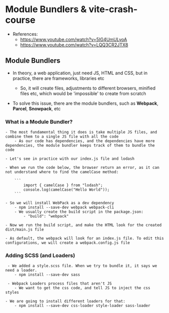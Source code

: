 # Module Bundlers & vite-crash-course

- References:
  - https://www.youtube.com/watch?v=5IG4UmULyoA
  - https://www.youtube.com/watch?v=LQQ3CR2JTX8

## Module Bundlers

- In theory, a web application, just need JS, HTML and CSS, but in practice, there are frameworks, libraries etc

  - So, it will create files, adjustments to different browsers, minified files etc, which would be 'impossible' to create from scratch

- To solve this issue, there are the module bundlers, such as **Webpack**, **Parcel**, **Snowpack**, etc

### What is a Module Bundler?

    - The most fundamental thing it does is take multiple JS files, and combine them to a single JS file with all the code
        - As our code has dependencies, and the dependencies have more dependencies, the module bundler keeps track of them to bundle the code

    - Let's see in practice with our index.js file and lodash

    - When we run the code below, the browser return an error, as it can not understand where to find the camelCase method:

        ```
            import { camelCase } from "lodash";
            console.log(camelCase("Hello World"));
        ```

    - So we will install WebPack as a dev dependency
        - npm install --save-dev webpack webpack-cli
        - We usually create the build script in the package.json:
            - "build": "webpack"

    - Now we run the build script, and make the HTML look for the created dist/main.js file

    - As default, the webpack will look for an index.js file. To edit this configurations, we will create a webpack.config.js file

### Adding SCSS (and Loaders)

     - We added a style.scss file. When we try to bundle it, it says we need a loader.
        - npm install --save-dev sass

     - Webpack Loaders process files that aren't JS
        - We want to get the css code, and tell JS to inject the css styles

    - We are going to install different loaders for that:
        - npm install --save-dev css-loader style-loader sass-loader
